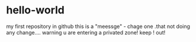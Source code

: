 # hello-world
my first repository in github
this is a "meessge" - chage one .that not doing any change....
warning
u are entering a privated zone!
keep !
out!

